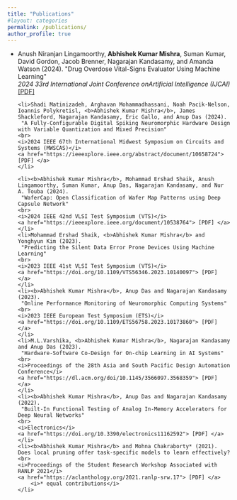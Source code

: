```yaml
---
title: "Publications"
#layout: categories
permalink: /publications/
author_profile: true
---
```



<ul>
	<li>Anush Niranjan Lingamoorthy, <b>Abhishek Kumar Mishra</b>, Suman Kumar, David Gordon, Jacob Brenner, Nagarajan Kandasamy, and Amanda Watson (2024). 
	 "Drug Overdose Vital-Signs Evaluator Using Machine Learning"
	<br>
	<i>2024 33rd International Joint Conference onArtificial Intelligence (IJCAI)</i>
	<a href="https://www.ijcai.org/proceedings/2024/814"> [PDF] </a>
	</li>
	
	<li>Shadi Matinizadeh, Arghavan Mohammadhassani, Noah Pacik-Nelson, Ioannis Polykretisl, <b>Abhishek Kumar Mishra</b>, James Shackleford, Nagarajan Kandasamy, Eric Gallo, and Anup Das (2024). 
	 "A Fully-Configurable Digital Spiking Neuromorphic Hardware Design with Variable Quantization and Mixed Precision"
	<br>
	<i>2024 IEEE 67th International Midwest Symposium on Circuits and Systems (MWSCAS)</i>
	<a href="https://ieeexplore.ieee.org/abstract/document/10658724"> [PDF] </a>
	</li>
	
	<li><b>Abhishek Kumar Mishra</b>, Mohammad Ershad Shaik, Anush Lingamoorthy, Suman Kumar, Anup Das, Nagarajan Kandasamy, and Nur A. Touba (2024). 
	 "WaferCap: Open Classification of Wafer Map Patterns using Deep Capsule Network"
	<br>
	<i>2024 IEEE 42nd VLSI Test Symposium (VTS)</i>
	<a href="https://ieeexplore.ieee.org/document/10538764"> [PDF] </a>
	</li>
	<li>Mohammad Ershad Shaik, <b>Abhishek Kumar Mishra</b> and Yonghyun Kim (2023).
 	 "Predicting the Silent Data Error Prone Devices Using Machine Learning"
	<br>
	<i>2023 IEEE 41st VLSI Test Symposium (VTS)</i>
	<a href="https://doi.org/10.1109/VTS56346.2023.10140097"> [PDF] </a>
	</li>
	<li><b>Abhishek Kumar Mishra</b>, Anup Das and Nagarajan Kandasamy (2023).
 	 "Online Performance Monitoring of Neuromorphic Computing Systems"
	<br>
	<i>2023 IEEE European Test Symposium (ETS)</i>
	<a href="https://doi.org/10.1109/ETS56758.2023.10173860"> [PDF] </a>
	</li>
	<li>M.L.Varshika, <b>Abhishek Kumar Mishra</b>, Nagarajan Kandasamy and Anup Das (2023).
 	 "Hardware-Software Co-Design for On-chip Learning in AI Systems"
	<br>
	<i>Proceedings of the 28th Asia and South Pacific Design Automation Conference</i>
	<a href="https://dl.acm.org/doi/10.1145/3566097.3568359"> [PDF] </a>
	</li>
	<li><b>Abhishek Kumar Mishra</b>, Anup Das and Nagarajan Kandasamy (2022).
	 "Built-In Functional Testing of Analog In-Memory Accelerators for Deep Neural Networks"
	<br>
	<i>Electronics</i>
	<a href="https://doi.org/10.3390/electronics11162592"> [PDF] </a>
	</li>
	<li><b>Abhishek Kumar Mishra</b> and Mohna Chakraborty* (2021). Does local pruning offer task-specific models to learn effectively?
	<br>
	<i>Proceedings of the Student Research Workshop Associated with RANLP 2021</i>
	<a href="https://aclanthology.org/2021.ranlp-srw.17"> [PDF] </a>
        <i>* equal contributions</i>
	</li> 
	
</ul>

